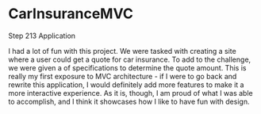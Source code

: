 # CarInsuranceMVC
Step 213 Application

I had a lot of fun with this project. We were tasked with creating a site where a user could get a quote for car insurance. To add to the challenge, we were given a of specifications to determine the quote amount. This is really my first exposure to MVC architecture - if I were to go back and rewrite this application, I would definitely add more features to make it a more interactive experience. As it is, though, I am proud of what I was able to accomplish, and I think it showcases how I like to have fun with design.

